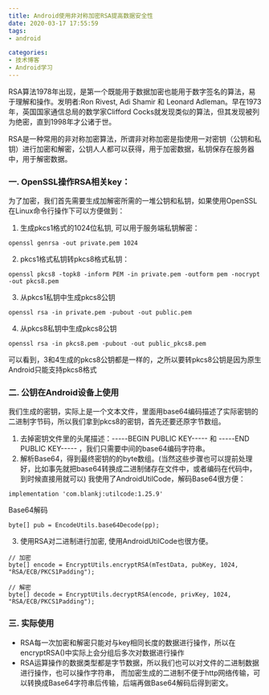 ```yaml
---
title: Android使用非对称加密RSA提高数据安全性
date: 2020-03-17 17:55:59
tags:
- android

categories:
- 技术博客
- Android学习
---
```


RSA算法1978年出现，是第一个既能用于数据加密也能用于数字签名的算法，易于理解和操作。发明者:Ron Rivest, Adi Shamir 和 Leonard Adleman。早在1973年，英国国家通信总局的数学家Clifford Cocks就发现类似的算法，但其发现被列为绝密，直到1998年才公诸于世。
<!--more-->
RSA是一种常用的非对称加密算法，所谓非对称加密是指使用一对密钥（公钥和私钥）进行加密和解密，公钥人人都可以获得，用于加密数据，私钥保存在服务器中，用于解密数据。

### 一. OpenSSL操作RSA相关key：
为了加密，我们首先需要生成加解密所需的一堆公钥和私钥，如果使用OpenSSL在Linux命令行操作下可以方便做到：

1. 生成pkcs1格式的1024位私钥, 可以用于服务端私钥解密：
```
openssl genrsa -out private.pem 1024
```

2. pkcs1格式私钥转pkcs8格式私钥：
```
openssl pkcs8 -topk8 -inform PEM -in private.pem -outform pem -nocrypt -out pkcs8.pem
```

3. 从pkcs1私钥中生成pkcs8公钥
```
openssl rsa -in private.pem -pubout -out public.pem
```

4. 从pkcs8私钥中生成pkcs8公钥
```
openssl rsa -in pkcs8.pem -pubout -out public_pkcs8.pem
```

可以看到，3和4生成的pkcs8公钥都是一样的，之所以要转pkcs8公钥是因为原生Android只能支持pkcs8格式

### 二. 公钥在Android设备上使用
我们生成的密钥，实际上是一个文本文件，里面用base64编码描述了实际密钥的二进制字节码，所以我们拿到pkcs8的密钥，首先还要还原字节数组。
1. 去掉密钥文件里的头尾描述：-----BEGIN PUBLIC KEY----- 和 -----END PUBLIC KEY----- ，我们只需要中间的base64编码字符串。
2. 解析Base64，得到最终密钥的的byte数组。(当然这些步骤也可以提前处理好，比如事先就把base64转换成二进制储存在文件中，或者编码在代码中，到时候直接用就可以)
我使用了AndroidUtilCode，解码Base64很方便：
```
implementation 'com.blankj:utilcode:1.25.9'
```
Base64解码
```
byte[] pub = EncodeUtils.base64Decode(pp);
```

3. 使用RSA对二进制进行加密, 使用AndroidUtilCode也很方便。
```
// 加密
byte[] encode = EncryptUtils.encryptRSA(mTestData, pubKey, 1024, "RSA/ECB/PKCS1Padding");

// 解密
byte[] decode = EncryptUtils.decryptRSA(encode, privKey, 1024, "RSA/ECB/PKCS1Padding");
```

### 三. 实际使用
* RSA每一次加密和解密只能对与key相同长度的数据进行操作，所以在encryptRSA()中实际上会分组后多次对数据进行操作
* RSA运算操作的数据类型都是字节数据，所以我们也可以对文件的二进制数据进行操作，也可以操作字符串，
  而加密生成的二进制不便于http网络传输，可以转换成Base64字符串后传输，后端再做Base64解码后得到密文。


